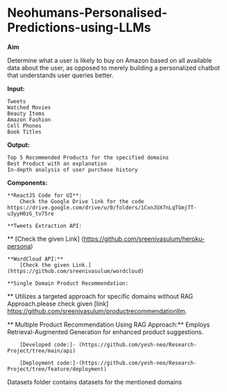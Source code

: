 # Neohumans-Personalised-Predictions-using-LLMs

**Aim**

Determine what a user is likely to buy on Amazon based on all available data about the user, as opposed to merely building a personalized chatbot that understands user queries better.

**Input:**

    Tweets
    Watched Movies
    Beauty Items
    Amazon Fashion
    Cell Phones
    Book Titles

**Output:**

    Top 5 Recommended Products for the specified domains
    Best Product with an explanation
    In-depth analysis of user purchase history

**Components:**

    **ReactJS Code for UI**:
        Check the Google Drive link for the code https://drive.google.com/drive/u/0/folders/1CxnJUX7nLqTGmjTT-u3yyH0zG_tv75re

    **Tweets Extraction API:
**        [Check the given Link] (https://github.com/sreenivasulum/heroku-persona)

    **WordCloud API:**
        [Check the given Link.] (https://github.com/sreenivasulum/wordcloud)

    **Single Domain Product Recommendation:
**        Utilizes a targeted approach for specific domains without RAG Approach.please check given [link] https://github.com/sreenivasulum/productrecommendationllm.

   ** Multiple Product Recommendation Using RAG Approach:**
        Employs Retrieval-Augmented Generation for enhanced product suggestions.

        [Developed code:]- (https://github.com/yesh-neo/Research-Project/tree/main/api)
        
        [Deployment code:]-(https://github.com/yesh-neo/Research-Project/tree/feature/deployment)

   Datasets folder contains datasets for the mentioned domains


